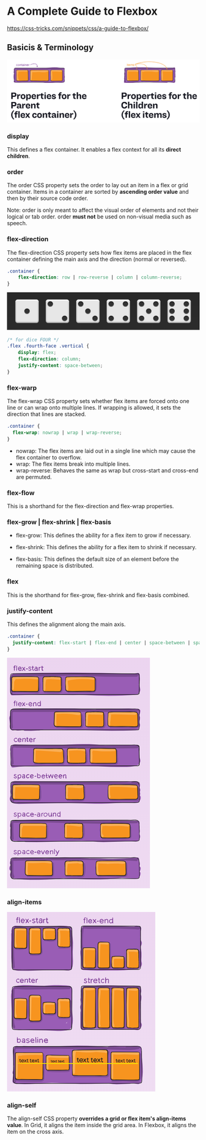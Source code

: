# A Complete Guide to Flexbox

https://css-tricks.com/snippets/css/a-guide-to-flexbox/

## Basicis & Terminology

![alt text](./images/container-item.png)

### display
This defines a flex container. 
It enables a flex context for all its **direct children**.

### order
The order CSS property sets the order to lay out an item in a flex or grid container. Items in a container are sorted by **ascending order value** and then by their source code order.

Note: order is only meant to affect the visual order of elements and not their logical or tab order. order **must not** be used on non-visual media such as speech.

### flex-direction
The flex-direction CSS property sets how flex items are placed in the flex container defining the main axis and the direction (normal or reversed).

```css
.container {
    flex-direction: row | row-reverse | column | column-reverse;
}
```
![alt text](./images/dice.png)

```css
/* for dice FOUR */
.flex .fourth-face .vertical {
    display: flex;
    flex-direction: column;
    justify-content: space-between;
}
```

### flex-warp
The flex-wrap CSS property sets whether flex items are forced onto one line or can wrap onto multiple lines. If wrapping is allowed, it sets the direction that lines are stacked.

```css
.container {
  flex-wrap: nowrap | wrap | wrap-reverse;
}
```

- nowrap: 
    The flex items are laid out in a single line which may cause the flex container to overflow. 
- wrap: 
    The flex items break into multiple lines.
- wrap-reverse:
    Behaves the same as wrap but cross-start and cross-end are permuted.

### flex-flow
This is a shorthand for the flex-direction and flex-wrap properties.

### flex-grow | flex-shrink | flex-basis

- flex-grow: 
This defines the ability for a flex item to grow if necessary.

- flex-shrink: 
This defines the ability for a flex item to shrink if necessary.

- flex-basis: 
This defines the default size of an element before the remaining space is distributed.

### flex
This is the shorthand for flex-grow, flex-shrink and flex-basis combined.

### justify-content
This defines the alignment along the main axis.

```css
.container {
  justify-content: flex-start | flex-end | center | space-between | space-around | space-evenly | start | end | left | right ... + safe | unsafe;
}
```

![alt text](./images/justify-content.png)


### align-items

![alt text](./images/align-items.png)

### align-self
The align-self CSS property **overrides a grid or flex item's align-items value**. In Grid, it aligns the item inside the grid area. In Flexbox, it aligns the item on the cross axis.
